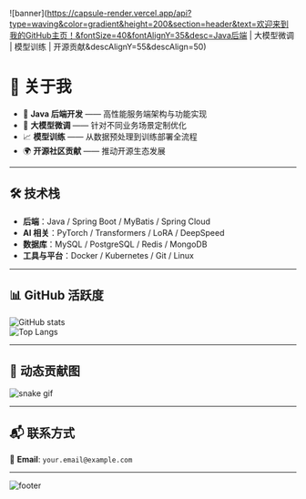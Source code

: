 <!-- 自定义横幅 -->
![banner](https://capsule-render.vercel.app/api?type=waving&color=gradient&height=200&section=header&text=欢迎来到我的GitHub主页！&fontSize=40&fontAlignY=35&desc=Java后端 | 大模型微调 | 模型训练 | 开源贡献&descAlignY=55&descAlign=50)

# 🌟 关于我

- 🔧 **Java 后端开发** —— 高性能服务端架构与功能实现  
- 🧠 **大模型微调** —— 针对不同业务场景定制优化  
- 📈 **模型训练** —— 从数据预处理到训练部署全流程  
- 🌍 **开源社区贡献** —— 推动开源生态发展  

---

## 🛠 技术栈

- **后端**：Java / Spring Boot / MyBatis / Spring Cloud  
- **AI 相关**：PyTorch / Transformers / LoRA / DeepSpeed  
- **数据库**：MySQL / PostgreSQL / Redis / MongoDB  
- **工具与平台**：Docker / Kubernetes / Git / Linux  

---

## 📊 GitHub 活跃度

![GitHub stats](https://github-readme-stats.vercel.app/api?username=Chuanwang1&show_icons=true&theme=radical)  
![Top Langs](https://github-readme-stats.vercel.app/api/top-langs/?username=Chuanwang1&layout=compact&theme=radical)  

---

## 🐍 动态贡献图

![snake gif](https://github.com/Chuanwang1/Chuanwang1/blob/output/github-contribution-grid-snake.svg)

---

## 📬 联系方式

📧 **Email**: `your.email@example.com`  

---

<!-- 页脚横幅 -->
![footer](https://capsule-render.vercel.app/api?type=waving&color=gradient&height=150&section=footer&text=Keep%20Coding%20&%20Stay%20Curious!&fontSize=30&fontAlignY=30)
